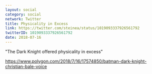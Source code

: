 ```yaml
---
layout: social
category: social
network: Twitter
title: Physicality in Excess
link: https://twitter.com/steinea/status/1019093337926561792
twitterID: 1019093337926561792
date: 2018-07-16
---
```


"The Dark Knight offered physicality in excess"

<https://www.polygon.com/2018/7/16/17574850/batman-dark-knight-christian-bale-voice>
